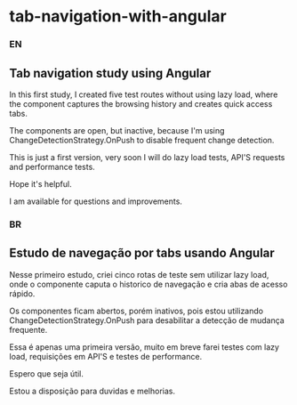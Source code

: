 # tab-navigation-with-angular

### EN
## Tab navigation study using Angular

In this first study, I created five test routes without using lazy load, where the component captures the browsing history and creates quick access tabs.

The components are open, but inactive, because I'm using ChangeDetectionStrategy.OnPush to disable frequent change detection.

This is just a first version, very soon I will do lazy load tests, API'S requests and performance tests.

Hope it's helpful.

I am available for questions and improvements.

### BR
## Estudo de navegação por tabs usando Angular

Nesse primeiro estudo, criei cinco rotas de teste sem utilizar lazy load, onde o componente caputa o historico de navegação e cria abas de acesso rápido.

Os componentes ficam abertos, porém inativos, pois estou utilizando ChangeDetectionStrategy.OnPush para desabilitar a detecção de mudança frequente. 

Essa é apenas uma primeira versão, muito em breve farei testes com lazy load, requisições em API'S e testes de performance.

Espero que seja útil.

Estou a disposição para duvidas e melhorias. 